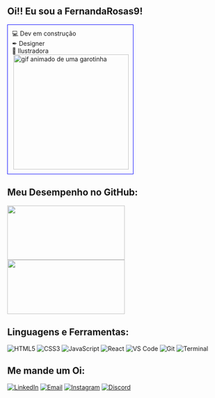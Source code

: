 ## Oi!! Eu sou a FernandaRosas9!
<div style="display: inline-block; border: 1px solid blue; padding: 10px;">
💻 Dev em construção <br>
✒ Designer  <br>
🎨 Ilustradora  <br>
  <img align="right" height="265px" src="https://cdn.discordapp.com/attachments/133692722086150144/1394011173476896828/ezgif.com-animated-gif-maker.gif?ex=68754193&is=6873f013&hm=11b97074ffb488bd854db89e1df61f681f0e5779774f75a370d9200bb6ea99d6&" alt="gif animado de uma garotinha"></div>

## Meu Desempenho no GitHub:

<div>
  <img height="125px" width="270" src="https://github-readme-stats.vercel.app/api?username=FernandaRosas9&show_icons=true&theme=catppuccin_mocha">
  <img height="125px" width="270" src="https://github-readme-stats.vercel.app/api/top-langs/?username=FernandaRosas9&theme=catppuccin_mocha&layout=compact">
</div>


## Linguagens e Ferramentas:

![HTML5](https://img.shields.io/badge/HTML5-E34F26?style=for-the-badge&logo=html5&logoColor=white)
![CSS3](https://img.shields.io/badge/CSS3-1572B6?style=for-the-badge&logo=css3&logoColor=white)
![JavaScript](https://img.shields.io/badge/JavaScript-F7DF1E?style=for-the-badge&logo=javascript&logoColor=black)
![React](https://img.shields.io/badge/React-61DAFB?style=for-the-badge&logo=react&logoColor=white)
![VS Code](https://img.shields.io/badge/VS%20Code-007ACC?style=for-the-badge&logo=visualstudiocode&logoColor=white)
![Git](https://img.shields.io/badge/Git-F05032?style=for-the-badge&logo=git&logoColor=white)
![Terminal](https://img.shields.io/badge/Terminal-4EAA25?style=for-the-badge&logo=gnubash&logoColor=white)


## Me mande um Oi:

[![LinkedIn](https://img.shields.io/badge/LinkedIn-0077B5?style=for-the-badge&logo=linkedin&logoColor=white)](https://www.linkedin.com/in/fernanda-rosas-0006b0144)
[![Email](https://img.shields.io/badge/Email-D14836?style=for-the-badge&logo=gmail&logoColor=white)](mailto:ninefisr@gmail.com)
[![Instagram](https://img.shields.io/badge/Instagram-E4405F?style=for-the-badge&logo=instagram&logoColor=white)](https://www.instagram.com/fer.rosas)
[![Discord](https://img.shields.io/badge/Discord-7289DA?style=for-the-badge&logo=discord&logoColor=white)](https://discord.gg/catwitch)
